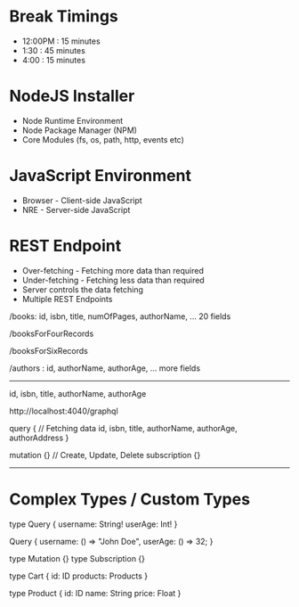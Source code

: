 # Break Timings

- 12:00PM : 15 minutes
- 1:30 : 45 minutes
- 4:00 : 15 minutes

# NodeJS Installer

- Node Runtime Environment
- Node Package Manager (NPM)
- Core Modules (fs, os, path, http, events etc)

# JavaScript Environment

- Browser - Client-side JavaScript
- NRE - Server-side JavaScript

# REST Endpoint

- Over-fetching - Fetching more data than required
- Under-fetching - Fetching less data than required
- Server controls the data fetching
- Multiple REST Endpoints

/books: id, isbn, title, numOfPages, authorName, ... 20 fields

/booksForFourRecords

/booksForSixRecords

/authors : id, authorName, authorAge, ... more fields

---

id, isbn, title, authorName, authorAge

http://localhost:4040/graphql

query { // Fetching data
id,
isbn,
title,
authorName,
authorAge,
authorAddress
}

mutation {} // Create, Update, Delete
subscription {}

---

# Complex Types / Custom Types

type Query {
username: String!
userAge: Int!
}

Query {
username: () => "John Doe",
userAge: () => 32;
}

type Mutation {}
type Subscription {}

type Cart {
id: ID
products: Products
}

type Product {
id: ID
name: String
price: Float
}
